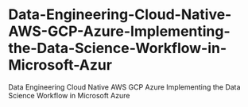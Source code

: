 # Data-Engineering-Cloud-Native-AWS-GCP-Azure-Implementing-the-Data-Science-Workflow-in-Microsoft-Azur
Data Engineering Cloud Native AWS GCP Azure Implementing the Data Science Workflow in Microsoft Azure
